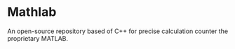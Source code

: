 # Mathlab
An open-source repository based of C++ for precise calculation counter the proprietary MATLAB.
